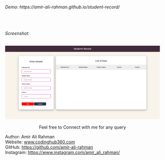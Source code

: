 <h6>Demo: https://amir-ali-rahman.github.io/student-record/</h6><br/>
<h6>Screenshot:</h6>
<img src="student-record-preview.png" />

<p align="center">Feel free to Connect with me for any query</p>

Author: Amir Ali Rahman<br/>
Website: www.codinghub360.com<br/>
GitHub: https://github.com/amir-ali-rahman<br/>
Instagram: https://www.instagram.com/amir_ali_rahman/
